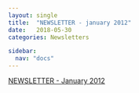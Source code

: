 ```yaml
---
layout: single
title:  "NEWSLETTER - january 2012"
date:   2018-05-30
categories: Newsletters

sidebar:
  nav: "docs"
---
```


[NEWSLETTER -  January 2012]({{site.baseurl}}/assets/files/BSPR_Newsletter-January_2012.pdf)
